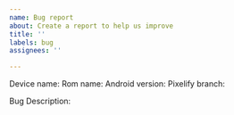 ```yaml
---
name: Bug report
about: Create a report to help us improve
title: ''
labels: bug
assignees: ''

---
```


Device name:
Rom name:
Android version:
Pixelify branch:

<!-- About the bug -->
Bug Description:

<!--

If you are facing bootloop please include boot logs while device in bootloop

If you are facing crashes please include crash logs

or any other information that may be useful to solve this bug

Dont report Pixelify (no next) errors if ur not using pixelify next
-->
